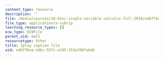 ```yaml
---
content_type: resource
description: ''
file: /media/courses/18-01sc-single-variable-calculus-fall-2010/ed6ffbeaa9bc557ca195153af60fabdb_--lPz7VFnKI.vtt
file_type: application/x-subrip
learning_resource_types: []
ocw_type: OCWFile
parent_uid: null
resourcetype: Other
title: 3play caption file
uid: ed6ffbea-a9bc-557c-a195-153af60fabdb
---
```

